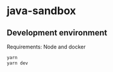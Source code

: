 # java-sandbox

## Development environment

Requirements: Node and docker

```bash
yarn
yarn dev
```